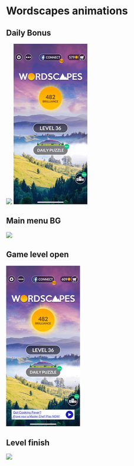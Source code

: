 
# Wordscapes animations

## Daily Bonus

<img src="/gif/dailybonus.gif" width="200"/> <img src="/gif/dailybonus_strobe.gif" width="200"/> 

## Main menu BG

<img src="/gif/main_menu_bg.gif" width="200"/> 

## Game level open

<img src="/gif/game_level_open.gif" width="200"/> 

## Level finish

<img src="/gif/level_finish.gif" width="200"/> 






